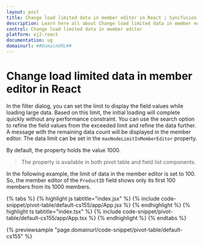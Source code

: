 ```yaml
---
layout: post
title: Change load limited data in member editor in React | Syncfusion
description: Learn here all about Change load limited data in member editor in Syncfusion React Pivotview component of Syncfusion Essential JS 2 and more.
control: Change load limited data in member editor 
platform: ej2-react
documentation: ug
domainurl: ##DomainURL##
---
```


# Change load limited data in member editor in React

In the filter dialog, you can set the limit to display the field values while loading large data. Based on this limit, the initial loading will complete quickly without any performance constraint. You can use the search option to refine the field values from the exceeded limit and refine the data further. A message with the remaining data count will be displayed in the member editor. The data limit can be set in the `maxNodeLimitInMemberEditor` property.

By default, the property holds the value 1000.

> The property is available in both pivot table and field list components.

In the following example, the limit of data in the member editor is set to 100. So, the member editor of the `ProductID` field shows only its first 100 members from its 1000 members.

{% tabs %}
{% highlight js tabtitle="index.jsx" %}
{% include code-snippet/pivot-table/default-cs155/app/App.jsx %}
{% endhighlight %}
{% highlight ts tabtitle="index.tsx" %}
{% include code-snippet/pivot-table/default-cs155/app/App.tsx %}
{% endhighlight %}
{% endtabs %}

 {% previewsample "page.domainurl/code-snippet/pivot-table/default-cs155" %}
